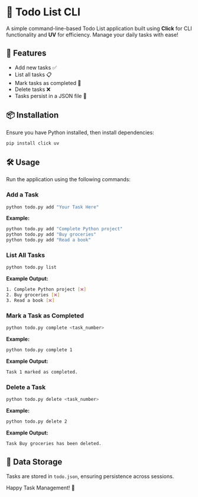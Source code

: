 # 📝 Todo List CLI  

A simple command-line-based Todo List application built using **Click** for CLI functionality and **UV** for efficiency. Manage your daily tasks with ease!  

## 🚀 Features  
- Add new tasks ✅  
- List all tasks 📋  
- Mark tasks as completed 🔄  
- Delete tasks ❌  
- Tasks persist in a JSON file 💾  

## 📦 Installation  
Ensure you have Python installed, then install dependencies:  
```sh
pip install click uv
```  

## 🛠 Usage  
Run the application using the following commands:  

### Add a Task  
```sh
python todo.py add "Your Task Here"
```  
**Example:**  
```sh
python todo.py add "Complete Python project"
python todo.py add "Buy groceries"
python todo.py add "Read a book"
```  

### List All Tasks  
```sh
python todo.py list
```  
**Example Output:**  
```sh
1. Complete Python project [❌]  
2. Buy groceries [❌]  
3. Read a book [❌]  
```  

### Mark a Task as Completed  
```sh
python todo.py complete <task_number>
```  
**Example:**  
```sh
python todo.py complete 1
```  
**Example Output:**  
```sh
Task 1 marked as completed.  
```  

### Delete a Task  
```sh
python todo.py delete <task_number>
```  
**Example:**  
```sh
python todo.py delete 2
```  
**Example Output:**  
```sh
Task Buy groceries has been deleted.  
```  

## 📂 Data Storage  
Tasks are stored in `todo.json`, ensuring persistence across sessions.  

Happy Task Management! 🎯  